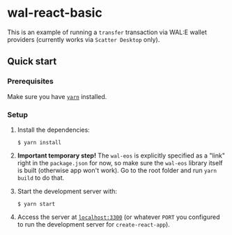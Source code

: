 # wal-react-basic

This is an example of running a `transfer` transaction via WAL:E wallet providers (currently works via `Scatter Desktop` only).

## Quick start

### Prerequisites

Make sure you have [`yarn`](https://yarnpkg.com) installed.


### Setup

1.  Install the dependencies:

        $ yarn install
        
2. **Important temporary step!** The `wal-eos` is explicitly specified as a "link" right in the `package.json` for now, so make sure the `wal-eos` library itself is built (otherwise app won't work). Go to the root folder and run `yarn build` to do that.

3.  Start the development server with:

        $ yarn start

4.  Access the server at [`localhost:3300`](http://localhost:3300) (or whatever `PORT` you configured to run the development server for `create-react-app`).

